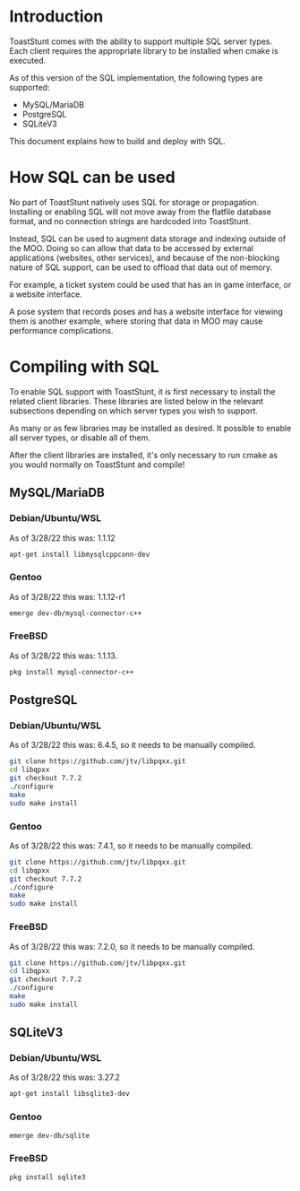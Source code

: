 Introduction
============

ToastStunt comes with the ability to support multiple SQL server types. 
Each client requires the appropriate library to be installed when cmake 
is executed.

As of this version of the SQL implementation, the following types are
supported:

* MySQL/MariaDB
* PostgreSQL
* SQLiteV3

This document explains how to build and deploy with SQL.

How SQL can be used
===================

No part of ToastStunt natively uses SQL for storage or propagation.
Installing or enabling SQL will not move away from the flatfile database
format, and no connection strings are hardcoded into ToastStunt.

Instead, SQL can be used to augment data storage and indexing
outside of the MOO. Doing so can allow that data to be accessed by
external applications (websites, other services), and because of the
non-blocking nature of SQL support, can be used to offload that data
out of memory.

For example, a ticket system could be used that has an in game interface, 
or a website interface.

A pose system that records poses and has a website interface for
viewing them is another example, where storing that data in MOO
may cause performance complications.

Compiling with SQL
==================

To enable SQL support with ToastStunt, it is first necessary to
install the related client libraries. These libraries are listed below in
the relevant subsections depending on which server types you wish to 
support.

As many or as few libraries may be installed as desired. It possible
to enable all server types, or disable all of them.

After the client libraries are installed, it's only necessary to
run cmake as you would normally on ToastStunt and compile!

MySQL/MariaDB
-------------

### **Debian/Ubuntu/WSL**
As of 3/28/22 this was: 1.1.12
```bash
apt-get install libmysqlcppconn-dev
```

### **Gentoo**
As of 3/28/22 this was: 1.1.12-r1
```bash
emerge dev-db/mysql-connector-c++
```

### **FreeBSD**
As of 3/28/22 this was: 1.1.13.
```bash
pkg install mysql-connector-c++
```

PostgreSQL
----------

### **Debian/Ubuntu/WSL**
As of 3/28/22 this was: 6.4.5, so it needs to be manually compiled.
```bash
git clone https://github.com/jtv/libpqxx.git
cd libqpxx
git checkout 7.7.2
./configure
make
sudo make install
```

### **Gentoo**
As of 3/28/22 this was: 7.4.1, so it needs to be manually compiled.
```bash
git clone https://github.com/jtv/libpqxx.git
cd libqpxx
git checkout 7.7.2
./configure
make
sudo make install
```

### **FreeBSD**
As of 3/28/22 this was: 7.2.0, so it needs to be manually compiled.
```bash
git clone https://github.com/jtv/libpqxx.git
cd libqpxx
git checkout 7.7.2
./configure
make
sudo make install
```

SQLiteV3
--------

### **Debian/Ubuntu/WSL**
As of 3/28/22 this was: 3.27.2
```bash
apt-get install libsqlite3-dev
```

### **Gentoo**
```bash
emerge dev-db/sqlite
```

### **FreeBSD**
```bash
pkg install sqlite3 
```